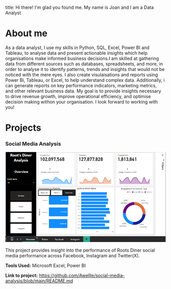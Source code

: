 title: 
Hi there! I'm glad you found me. My name is Joan and I am a Data Analyst

# About me
As a data analyst, I use my skills in Python, SQL, Excel, Power BI and Tableau, to analyse data and present actionable insights which help organisations make informed business decisions.I am skilled at gathering data from different sources such as databases, spreadsheets, and more, in order to analyse it to identify patterns, trends and insights that would not be noticed with the mere eyes. I also create visulaisations and reports using Power Bi, Tableau, or Excel, to help understand complex data. Additionally, i can generate reports on key performance indicators, marketing metrics, and other relevant business data. 
My goal is to provide insights necessary to drive revenue growth, improve operational efficiency, and optimise decision making withon your organisation. 
I look forward to working with you!

# Projects

### Social Media Analysis
![Dashboard](https://github.com/Awellle/JoanAjayi.github.io/blob/main/assets/SM_ANALYSIS_DASHBOARD.png) 

This project provides insight into the performance of Roots Diner social media performance across Facebook, Instagram and Twitter(X). 

**Tools Used:** Microsoft Excel, Power BI

**Link to project:** https://github.com/Awellle/social-media-analysis/blob/main/README.md
